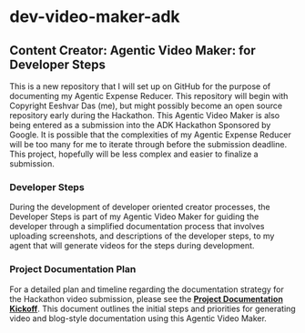 # dev-video-maker-adk

## Content Creator: Agentic Video Maker: for Developer Steps

This is a new repository that I will set up on GitHub for the purpose of documenting my Agentic Expense Reducer. This repository will begin with Copyright Eeshvar Das (me), but might possibly become an open source repository early during the Hackathon. This Agentic Video Maker is also being entered as a submission into the ADK Hackathon Sponsored by Google. It is possible that the complexities of my Agentic Expense Reducer will be too many for me to iterate through before the submission deadline. This project, hopefully will be less complex and easier to finalize a submission.

### Developer Steps

During the development of developer oriented creator processes, the Developer Steps is part of my Agentic Video Maker for guiding the developer through a simplified documentation process that involves uploading screenshots, and descriptions of the developer steps, to my agent that will generate videos for the steps during development.

### Project Documentation Plan

For a detailed plan and timeline regarding the documentation strategy for the Hackathon video submission, please see the **[Project Documentation Kickoff](./documentation-kickstart.md)**. This document outlines the initial steps and priorities for generating video and blog-style documentation using this Agentic Video Maker.
